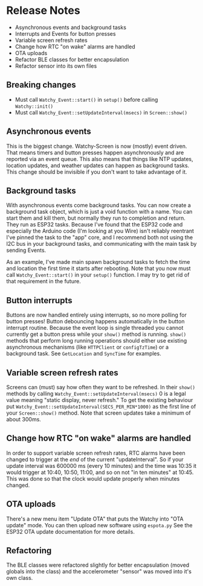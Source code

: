 # Release Notes

* Asynchronous events and background tasks
* Interrupts and Events for button presses
* Variable screen refresh rates
* Change how RTC "on wake" alarms are handled
* OTA uploads
* Refactor BLE classes for better encapsulation
* Refactor sensor into its own files

## Breaking changes

* Must call `Watchy_Event::start()` in `setup()` before calling `Watchy::init()`
* Must call `Watchy_Event::setUpdateInterval(msecs)` in `Screen::show()`

## Asynchronous events

This is the biggest change. Watchy-Screen is now (mostly) event driven. That means timers and button presses happen asynchronously and are reported via an event queue. This also means that things like NTP updates, location updates, and weather updates can happen as background tasks. This change should be invisible if you don't want to take advantage of it.

## Background tasks

With asynchronous events come background tasks. You can now create a background task object, which is just a void function with a name. You can start them and kill them, but normally they run to completion and return. They run as ESP32 tasks. Because I've found that the ESP32 code and especially the Arduino code (I'm looking at you Wire) isn't reliably reentrant I've pinned the task to the "app" core, and I recommend both not using the I2C bus in your background tasks, and communicating with the main task by sending Events.

As an example, I've made main spawn background tasks to fetch the time and location the first time it starts after rebooting. Note that you now must call `Watchy_Event::start()` in your `setup()` function. I may try to get rid of that requirement in the future.

## Button interrupts

Buttons are now handled entirely using interrupts, so no more polling for button presses! Button debouncing happens automatically in the button interrupt routine. Because the event loop is single threaded you cannot currently get a button press while your `show()` method is running. `show()` methods that perform long running operations should either use existing asynchronous mechanisms (like `HTTPClient` or `configTzTime`) or a background task. See `GetLocation` and `SyncTime` for examples.

## Variable screen refresh rates

Screens can (must) say how often they want to be refreshed. In their `show()` methods by calling `Watchy_Event::setUpdateInterval(msecs)` 0 is a legal value meaning "static display, never refresh." To get the existing behaviour put `Watchy_Event::setUpdateInterval(SECS_PER_MIN*1000)` as the first line of your `Screen::show()` method. Note that screen updates take a minimum of about 300ms.

## Change how RTC "on wake" alarms are handled

In order to support variable screen refresh rates, RTC alarms have been changed to trigger at the *end* of the current "updateInterval". So if your update interval was 600000 ms (every 10 minutes) and the time was 10:35 it would trigger at 10:40, 10:50, 11:00, and so on not "in ten minutes" at 10:45. This was done so that the clock would update properly when minutes changed.

## OTA uploads

There's a new menu item "Update OTA" that puts the Watchy into "OTA update" mode. You can then upload new software using `espota.py` See the ESP32 OTA update documentation for more details.

## Refactoring

The BLE classes were refactored slightly for better encapsulation (moved globals into the class) and the accelerometer "sensor" was moved into it's own class.
